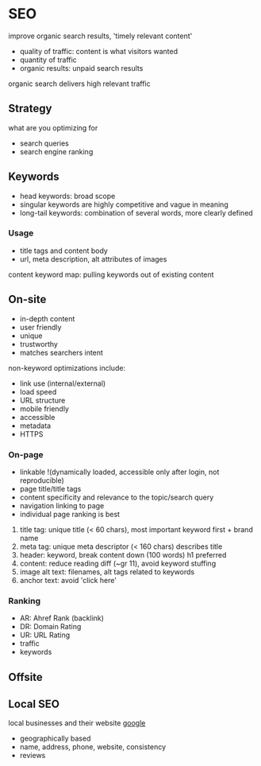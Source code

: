 # SEO

improve organic search results, 'timely relevant content'

* quality of traffic: content is what visitors wanted
* quantity of traffic
* organic results: unpaid search results

organic search delivers high relevant traffic

## Strategy

what are you optimizing for

* search queries
* search engine ranking

## Keywords

* head keywords: broad scope
* singular keywords are highly competitive and vague in meaning
* long-tail keywords: combination of several words, more clearly defined

### Usage

* title tags and content body
* url, meta description, alt attributes of images

content keyword map: pulling keywords out of existing content

## On-site

* in-depth content
* user friendly
* unique
* trustworthy
* matches searchers intent

non-keyword optimizations include:

* link use (internal/external)
* load speed
* URL structure
* mobile friendly
* accessible
* metadata
* HTTPS

### On-page

* linkable !(dynamically loaded, accessible only after login, not reproducible)
* page title/title tags
* content specificity and relevance to the topic/search query
* navigation linking to page
* individual page ranking is best

1. title tag: unique title (< 60 chars), most important keyword first + brand name
1. meta tag: unique meta descriptor (< 160 chars) describes title
1. header: keyword, break content down (100 words) h1 preferred
1. content: reduce reading diff (~gr 11), avoid keyword stuffing
1. image alt text: filenames, alt tags related to keywords
1. anchor text: avoid 'click here'

### Ranking

* AR: Ahref Rank (backlink)
* DR: Domain Rating
* UR: URL Rating
* traffic
* keywords

## Offsite

## Local SEO

local businesses and their website [google](https://www.google.com/business/)

* geographically based
* name, address, phone, website, consistency
* reviews
